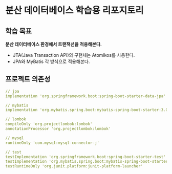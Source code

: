 # 분산 데이터베이스 학습용 리포지토리

## 학습 목표

**분산 데이터베이스 환경에서 트랜잭션을 적용해본다.**

* JTA(Java Transaction API)의 구현체는 Atomikos를 사용한다.
* JPA와 MyBatis 각 방식으로 적용해본다.

## 프로젝트 의존성

```yml
// jpa
implementation 'org.springframework.boot:spring-boot-starter-data-jpa'

// mybatis
implementation 'org.mybatis.spring.boot:mybatis-spring-boot-starter:3.0.3'

// lombok
compileOnly 'org.projectlombok:lombok'
annotationProcessor 'org.projectlombok:lombok'

// mysql
runtimeOnly 'com.mysql:mysql-connector-j'

// test
testImplementation 'org.springframework.boot:spring-boot-starter-test'
testImplementation 'org.mybatis.spring.boot:mybatis-spring-boot-starter-test:3.0.3'
testRuntimeOnly 'org.junit.platform:junit-platform-launcher'
```
